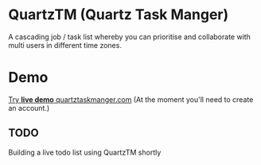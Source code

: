 # QuartzTM (Quartz Task Manger)
A cascading job / task list whereby you can prioritise and collaborate with multi users in different time zones.

# Demo
[Try **live demo** quartztaskmanger.com](http://quartztaskmanager.com/) (At the moment you'll need to create an account.)

## TODO

Building a live todo list using QuartzTM shortly 

